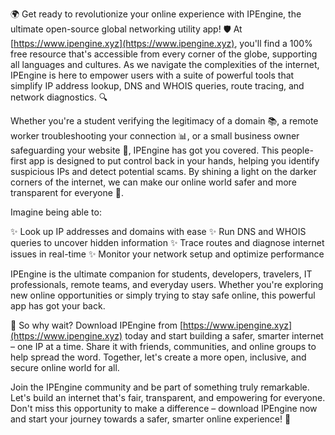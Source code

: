 🌍 Get ready to revolutionize your online experience with IPEngine, the ultimate open-source global networking utility app! 🛡️ At [https://www.ipengine.xyz](https://www.ipengine.xyz), you'll find a 100% free resource that's accessible from every corner of the globe, supporting all languages and cultures. As we navigate the complexities of the internet, IPEngine is here to empower users with a suite of powerful tools that simplify IP address lookup, DNS and WHOIS queries, route tracing, and network diagnostics. 🔍

Whether you're a student verifying the legitimacy of a domain 📚, a remote worker troubleshooting your connection 📊, or a small business owner safeguarding your website 💼, IPEngine has got you covered. This people-first app is designed to put control back in your hands, helping you identify suspicious IPs and detect potential scams. By shining a light on the darker corners of the internet, we can make our online world safer and more transparent for everyone 🌟.

Imagine being able to:

✨ Look up IP addresses and domains with ease
✨ Run DNS and WHOIS queries to uncover hidden information
✨ Trace routes and diagnose internet issues in real-time
✨ Monitor your network setup and optimize performance

IPEngine is the ultimate companion for students, developers, travelers, IT professionals, remote teams, and everyday users. Whether you're exploring new online opportunities or simply trying to stay safe online, this powerful app has got your back.

🚀 So why wait? Download IPEngine from [https://www.ipengine.xyz](https://www.ipengine.xyz) today and start building a safer, smarter internet – one IP at a time. Share it with friends, communities, and online groups to help spread the word. Together, let's create a more open, inclusive, and secure online world for all.

Join the IPEngine community and be part of something truly remarkable. Let's build an internet that's fair, transparent, and empowering for everyone. Don't miss this opportunity to make a difference – download IPEngine now and start your journey towards a safer, smarter online experience! 🚀